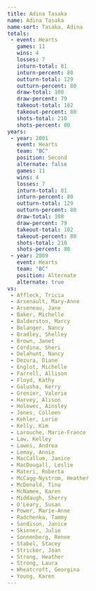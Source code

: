```yaml
---
title: Adina Tasaka
name: Adina Tasaka
name-sort: Tasaka, Adina
totals:
 - event: Hearts
   games: 11
   wins: 4
   losses: 7
   inturn-total: 81
   inturn-percent: 80
   outturn-total: 129
   outturn-percent: 80
   draw-total: 108
   draw-percent: 79
   takeout-total: 102
   takeout-percent: 80
   shots-total: 210
   shots-percent: 80
years:
 - year: 2001
   event: Hearts
   team: "BC"
   position: Second
   alternate: false
   games: 11
   wins: 4
   losses: 7
   inturn-total: 81
   inturn-percent: 80
   outturn-total: 129
   outturn-percent: 80
   draw-total: 108
   draw-percent: 79
   takeout-total: 102
   takeout-percent: 80
   shots-total: 210
   shots-percent: 80
 - year: 2009
   event: Hearts
   team: "BC"
   position: Alternate
   alternate: true
vs:
 - Affleck, Tricia
 - Arsenault, Mary-Anne
 - Arseneau, Jane
 - Baker, Michelle
 - Balderston, Marcy
 - Belanger, Nancy
 - Bradley, Shelley
 - Brown, Janet
 - Cordina, Sheri
 - Delahunt, Nancy
 - Dezura, Diane
 - Englot, Michelle
 - Farrell, Allison
 - Floyd, Kathy
 - Galusha, Kerry
 - Grenier, Valerie
 - Harvey, Alison
 - Holowec, Ainsley
 - Jones, Colleen
 - Kehler, Lorie
 - Kelly, Kim
 - Larouche, Marie-France
 - Law, Kelley
 - Lawes, Andrea
 - Lemay, Annie
 - MacCallum, Janice
 - MacDougall, Leslie
 - Materi, Roberta
 - McCagg-Nystrom, Heather
 - McDonald, Tina
 - McNamee, Karen
 - Middaugh, Sherry
 - O'Leary, Susan
 - Power, Marie-Anne
 - Radchenka, Tammy
 - Sandison, Janice
 - Skinner, Julie
 - Sonnenberg, Renee
 - Stabel, Stacey
 - Stricker, Joan
 - Strong, Heather
 - Strong, Laura
 - Wheatcroft, Georgina
 - Young, Karen
---
```

